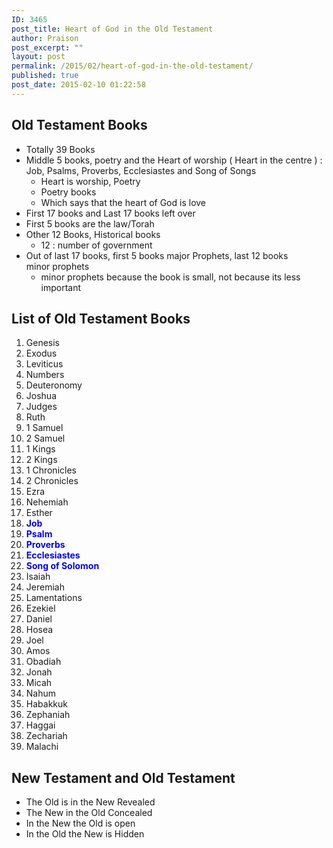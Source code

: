 ```yaml
---
ID: 3465
post_title: Heart of God in the Old Testament
author: Praison
post_excerpt: ""
layout: post
permalink: /2015/02/heart-of-god-in-the-old-testament/
published: true
post_date: 2015-02-10 01:22:58
---
```

<h2>Old Testament Books</h2>
<ul>
	<li>Totally 39 Books</li>
	<li>Middle 5 books, poetry and the Heart of worship ( Heart in the centre ) : Job, Psalms, Proverbs, Ecclesiastes and Song of Songs
<ul>
	<li>Heart is worship, Poetry</li>
	<li>Poetry books</li>
	<li>Which says that the heart of God is love</li>
</ul>
</li>
	<li>First 17 books and Last 17 books left over</li>
	<li>First 5 books are the law/Torah</li>
	<li>Other 12 Books, Historical books
<ul>
	<li>12 : number of government</li>
</ul>
</li>
	<li>Out of last 17 books, first 5 books major Prophets, last 12 books minor prophets
<ul>
	<li>minor prophets because the book is small, not because its less important</li>
</ul>
</li>
</ul>
<h2>List of Old Testament Books</h2>
<ol>
	<li>Genesis</li>
	<li>Exodus</li>
	<li>Leviticus</li>
	<li>Numbers</li>
	<li>Deuteronomy</li>
	<li>Joshua</li>
	<li>Judges</li>
	<li>Ruth</li>
	<li>1 Samuel</li>
	<li>2 Samuel</li>
	<li>1 Kings</li>
	<li>2 Kings</li>
	<li>1 Chronicles</li>
	<li>2 Chronicles</li>
	<li>Ezra</li>
	<li>Nehemiah</li>
	<li>Esther</li>
	<li><span style="color: #0000ff;"><strong>Job</strong></span></li>
	<li><span style="color: #0000ff;"><strong>Psalm</strong></span></li>
	<li><span style="color: #0000ff;"><strong>Proverbs</strong></span></li>
	<li><span style="color: #0000ff;"><strong>Ecclesiastes</strong></span></li>
	<li><span style="color: #0000ff;"><strong>Song of Solomon</strong></span></li>
	<li>Isaiah</li>
	<li>Jeremiah</li>
	<li>Lamentations</li>
	<li>Ezekiel</li>
	<li>Daniel</li>
	<li>Hosea</li>
	<li>Joel</li>
	<li>Amos</li>
	<li>Obadiah</li>
	<li>Jonah</li>
	<li>Micah</li>
	<li>Nahum</li>
	<li>Habakkuk</li>
	<li>Zephaniah</li>
	<li>Haggai</li>
	<li>Zechariah</li>
	<li>Malachi</li>
</ol>
<h2>New Testament and Old Testament</h2>
<ul>
	<li>The Old is in the New Revealed</li>
	<li>The New in the Old Concealed</li>
	<li>In the New the Old is open</li>
	<li>In the Old the New is Hidden</li>
</ul>
&nbsp;